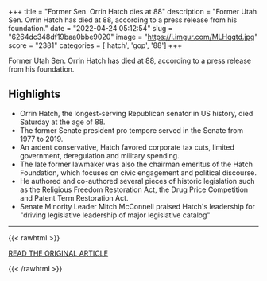 +++
title = "Former Sen. Orrin Hatch dies at 88"
description = "Former Utah Sen. Orrin Hatch has died at 88, according to a press release from his foundation."
date = "2022-04-24 05:12:54"
slug = "6264dc348df19baa0bbe9020"
image = "https://i.imgur.com/MLHqqtd.jpg"
score = "2381"
categories = ['hatch', 'gop', '88']
+++

Former Utah Sen. Orrin Hatch has died at 88, according to a press release from his foundation.

## Highlights

- Orrin Hatch, the longest-serving Republican senator in US history, died Saturday at the age of 88.
- The former Senate president pro tempore served in the Senate from 1977 to 2019.
- An ardent conservative, Hatch favored corporate tax cuts, limited government, deregulation and military spending.
- The late former lawmaker was also the chairman emeritus of the Hatch Foundation, which focuses on civic engagement and political discourse.
- He authored and co-authored several pieces of historic legislation such as the Religious Freedom Restoration Act, the Drug Price Competition and Patent Term Restoration Act.
- Senate Minority Leader Mitch McConnell praised Hatch's leadership for "driving legislative leadership of major legislative catalog"

---

{{< rawhtml >}}
  <p class="article-category">
    <a target="_blank" href="https://www.cnn.com/2022/04/23/politics/former-senator-orrin-hatch-dies/index.html">READ THE ORIGINAL ARTICLE</a>
  </p>
{{< /rawhtml >}}

